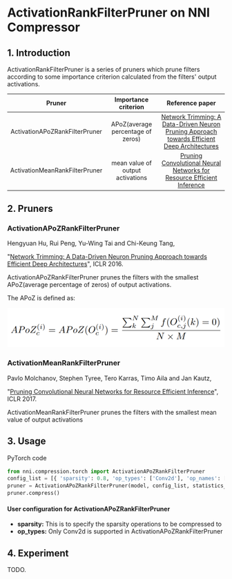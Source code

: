 ActivationRankFilterPruner on NNI Compressor
===

## 1. Introduction

ActivationRankFilterPruner is a series of pruners which prune filters according to some importance criterion calculated from the filters' output activations.

|             Pruner             |       Importance criterion        |                                                         Reference paper                                                          |
|:------------------------------:|:---------------------------------:|:--------------------------------------------------------------------------------------------------------------------------------:|
| ActivationAPoZRankFilterPruner | APoZ(average percentage of zeros) | [Network Trimming: A Data-Driven Neuron Pruning Approach towards Efficient Deep Architectures](https://arxiv.org/abs/1607.03250) |
| ActivationMeanRankFilterPruner | mean value of output activations  |            [Pruning Convolutional Neural Networks for Resource Efficient Inference](https://arxiv.org/abs/1611.06440)            |

## 2. Pruners

### ActivationAPoZRankFilterPruner

Hengyuan Hu, Rui Peng, Yu-Wing Tai and Chi-Keung Tang,

"[Network Trimming: A Data-Driven Neuron Pruning Approach towards Efficient Deep Architectures](https://arxiv.org/abs/1607.03250)", ICLR 2016.

ActivationAPoZRankFilterPruner prunes the filters with the smallest APoZ(average percentage of zeros) of output activations.

The APoZ is defined as:

![](../../img/apoz.png)

### ActivationMeanRankFilterPruner

Pavlo Molchanov, Stephen Tyree, Tero Karras, Timo Aila and Jan Kautz,

"[Pruning Convolutional Neural Networks for Resource Efficient Inference](https://arxiv.org/abs/1611.06440)", ICLR 2017.

ActivationMeanRankFilterPruner prunes the filters with the smallest mean value of output activations

## 3. Usage

PyTorch code

```python
from nni.compression.torch import ActivationAPoZRankFilterPruner
config_list = [{ 'sparsity': 0.8, 'op_types': ['Conv2d'], 'op_names': ['conv1', 'conv2'] }]
pruner = ActivationAPoZRankFilterPruner(model, config_list, statistics_batch_num=1)
pruner.compress()
```

#### User configuration for ActivationAPoZRankFilterPruner

- **sparsity:** This is to specify the sparsity operations to be compressed to
- **op_types:** Only Conv2d is supported in ActivationAPoZRankFilterPruner

## 4. Experiment

TODO. 





